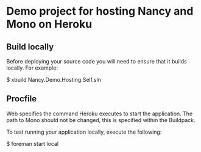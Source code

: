 Demo project for hosting Nancy and Mono on Heroku
=================================================

Build locally
-------------
Before deploying your source code you will need to ensure that it builds locally. For example:

  $ xbuild Nancy.Demo.Hosting.Self.sln

Procfile
--------
Web specifies the command Heroku executes to start the application. The path to Mono should not be changed, this is specified within the Buildpack.

To test running your application locally, execute the following:

  $ foreman start local
  
